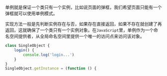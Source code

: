 单例就是保证一个类只有一个实例，比如说页面的弹框，我们希望页面只能有一个弹框就可以使用单例模式。

实现方法一般是先判断实例存在与否，如果存在直接返回，如果不存在就创建了再返回，这就确保了一个类只有一个实例对象。在```JavaScript```里，单例作为一个命名空间提供者，从全局命名空间里提供一个唯一的访问点来访问该对象。

```js
class SingleObject {
    login() {
        console.log('login...')
    }
}
SingleObject.getInstance = (function () {
  